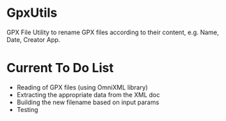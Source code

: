 # GpxUtils
GPX File Utility to rename GPX files according to their content, e.g. Name, Date, Creator App.

# Current To Do List

* Reading of GPX files (using OmniXML library)
* Extracting the appropriate data from the XML doc
* Building the new filename based on input params
* Testing
